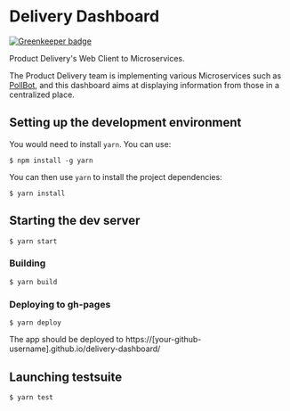 # Delivery Dashboard

[![Greenkeeper badge](https://badges.greenkeeper.io/mozilla/delivery-dashboard.svg)](https://greenkeeper.io/)

Product Delivery's Web Client to Microservices.

The Product Delivery team is implementing various Microservices such as
[PollBot](https://github.com/mozilla/PollBot), and this dashboard aims at
displaying information from those in a centralized place.

## Setting up the development environment

You would need to install `yarn`. You can use:

    $ npm install -g yarn
    
You can then use `yarn` to install the project dependencies:

    $ yarn install

## Starting the dev server

    $ yarn start

### Building

    $ yarn build

### Deploying to gh-pages

    $ yarn deploy

The app should be deployed to
https://[your-github-username].github.io/delivery-dashboard/

## Launching testsuite

    $ yarn test

